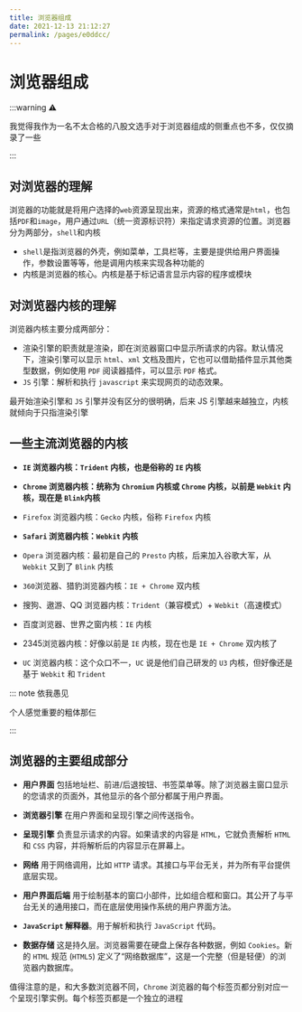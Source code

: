 ```yaml
---
title: 浏览器组成
date: 2021-12-13 21:12:27
permalink: /pages/e0ddcc/
---
```


# 浏览器组成

:::warning ⚠️

我觉得我作为一名不太合格的八股文选手对于浏览器组成的侧重点也不多，仅仅摘录了一些

:::

## 对浏览器的理解

浏览器的功能就是将用户选择的`web`资源呈现出来，资源的格式通常是`html`，也包括`PDF`和`image`，用户通过`URL`（统一资源标识符）来指定请求资源的位置。浏览器分为两部分，`shell`和内核

- `shell`是指浏览器的外壳，例如菜单，工具栏等，主要是提供给用户界面操作，参数设置等等，他是调用内核来实现各种功能的
- 内核是浏览器的核心。内核是基于标记语言显示内容的程序或模块

## 对浏览器内核的理解

浏览器内核主要分成两部分：

- 渲染引擎的职责就是渲染，即在浏览器窗口中显示所请求的内容。默认情况下，渲染引擎可以显示 `html`、`xml` 文档及图片，它也可以借助插件显示其他类型数据，例如使用 `PDF` 阅读器插件，可以显示 `PDF` 格式。
- `JS` 引擎：解析和执行 `javascript` 来实现网页的动态效果。

最开始渲染引擎和 `JS` 引擎并没有区分的很明确，后来 JS 引擎越来越独立，内核就倾向于只指渲染引擎

## 一些主流浏览器的内核

- **`IE` 浏览器内核：`Trident` 内核，也是俗称的 `IE` 内核**



- **`Chrome` 浏览器内核：统称为 `Chromium` 内核或 `Chrome` 内核，以前是 `Webkit` 内核，现在是 `Blink`内核**
- `Firefox` 浏览器内核：`Gecko` 内核，俗称 `Firefox` 内核
- **`Safari` 浏览器内核：`Webkit` 内核**
- `Opera` 浏览器内核：最初是自己的 `Presto` 内核，后来加入谷歌大军，从 `Webkit` 又到了 `Blink` 内核
- `360`浏览器、猎豹浏览器内核：`IE + Chrome` 双内核
- 搜狗、遨游、QQ 浏览器内核：`Trident`（兼容模式）+ `Webkit`（高速模式）
- 百度浏览器、世界之窗内核：`IE` 内核
- 2345浏览器内核：好像以前是 `IE` 内核，现在也是 `IE + Chrome` 双内核了
- `UC` 浏览器内核：这个众口不一，`UC` 说是他们自己研发的 `U3` 内核，但好像还是基于 `Webkit` 和 `Trident`

::: note 依我愚见

个人感觉重要的粗体那仨

:::

## 浏览器的主要组成部分 

- **⽤户界⾯** 包括地址栏、前进/后退按钮、书签菜单等。除了浏览器主窗⼝显示的您请求的⻚⾯外，其他显示的各个部分都属于⽤户界⾯。
- **浏览器引擎** 在⽤户界⾯和呈现引擎之间传送指令。

- **呈现引擎** 负责显示请求的内容。如果请求的内容是 `HTML`，它就负责解析 `HTML` 和 `CSS` 内容，并将解析后的内容显示在屏幕上。
- **⽹络** ⽤于⽹络调⽤，⽐如 `HTTP` 请求。其接⼝与平台⽆关，并为所有平台提供底层实现。

- **⽤户界⾯后端** ⽤于绘制基本的窗⼝⼩部件，⽐如组合框和窗⼝。其公开了与平台⽆关的通⽤接⼝，⽽在底层使⽤操作系统的⽤户界⾯⽅法。
- **`JavaScript` 解释器**。⽤于解析和执⾏ `JavaScript` 代码。

- **数据存储** 这是持久层。浏览器需要在硬盘上保存各种数据，例如 `Cookies`。新的 `HTML` 规范 (`HTML5`) 定义了“⽹络数据库”，这是⼀个完整（但是轻便）的浏览器内数据库。

值得注意的是，和⼤多数浏览器不同，`Chrome` 浏览器的每个标签⻚都分别对应⼀个呈现引擎实例。每个标签⻚都是⼀个独⽴的进程
